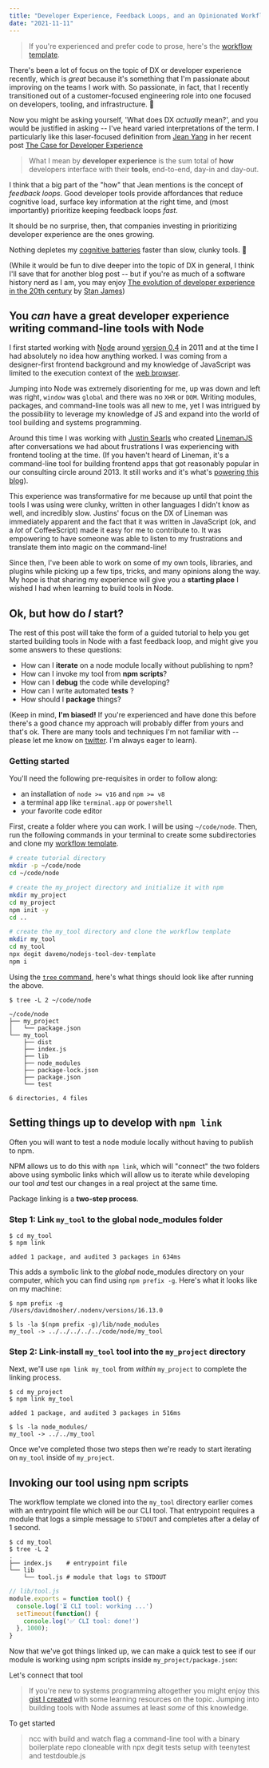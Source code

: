 ```yaml
---
title: "Developer Experience, Feedback Loops, and an Opinionated Workflow for Node.js Tool Development"
date: "2021-11-11"
---
```


> If you're experienced and prefer code to prose, here's the [workflow template](https://github.com/davemo/nodejs-tool-dev-template).

There's been a lot of focus on the topic of DX or developer experience recently, which is _great_ because it's something that I'm passionate about improving on the teams I work with. So passionate, in fact, that I recently transitioned out of a customer-focused engineering role into one focused on developers, tooling, and infrastructure. 🎉

Now you might be asking yourself, 'What does DX _actually_ mean?', and you would be justified in asking -- I've heard varied interpretations of the term. I particularly like this laser-focused definition from [Jean Yang](https://twitter.com/jeanqasaur) in her recent post [The Case for Developer Experience](https://future.a16z.com/the-case-for-developer-experience/)

> What I mean by **developer experience** is the sum total of **how** developers interface with their **tools**, end-to-end, day-in and day-out.

I think that a big part of the "how" that Jean mentions is the concept of _feedback loops_. Good developer tools provide affordances that reduce cognitive load, surface key information at the right time, and (most importantly) prioritize keeping feedback loops _fast_.

It should be no surprise, then, that companies investing in prioritizing developer experience are the ones growing.

Nothing depletes my [cognitive batteries](https://en.wikipedia.org/wiki/Ego_depletion) faster than slow, clunky tools. 😤

(While it would be fun to dive deeper into the topic of DX in general, I think I'll save that for another blog post -- but if you're as much of a software history nerd as I am, you may enjoy [The evolution of developer experience in the 20th century](https://www.linkedin.com/pulse/evolution-developer-experience-20th-century-stan-james/) by [Stan James](https://twitter.com/wanderingstan))

## You _can_ have a great developer experience writing command-line tools with Node

I first started working with [Node](https://nodejs.org) around [version 0.4](https://github.com/nodejs/node-v0.x-archive/blob/v0.4.0/ChangeLog) in 2011 and at the time I had absolutely no idea how anything worked. I was coming from a designer-first frontend background and my knowledge of JavaScript was limited to the execution context of the [web browser](https://www.youtube.com/watch?v=Lsg84NtJbmI).

Jumping into Node was extremely disorienting for me, up was down and left was right, `window` was `global` and there was no `XHR` or `DOM`. Writing modules, packages, and command-line tools was all new to me, yet I was intrigued by the possibility to leverage my knowledge of JS and expand into the world of tool building and systems programming.

Around this time I was working with [Justin Searls](https://twitter.com/searls) who created [LinemanJS](https://www.youtube.com/embed/KERJkJNV5nI) after conversations we had about frustrations I was experiencing with frontend tooling at the time. (If you haven't heard of Lineman, it's a command-line tool for building frontend apps that got reasonably popular in our consulting circle around 2013. It still works and it's what's [powering this blog](https://github.com/linemanjs/lineman-blog-template/)).

This experience was transformative for me because up until that point the tools I was using were clunky, written in other languages I didn't know as well, and incredibly slow. Justins' focus on the DX of Lineman was immediately apparent and the fact that it was written in JavaScript (ok, and a _lot_ of CoffeeScript) made it easy for me to contribute to. It was empowering to have someone was able to listen to my frustrations and translate them into magic on the command-line!

Since then, I've been able to work on some of my own tools, libraries, and plugins while picking up a few tips, tricks, and many opinions along the way. My hope is that sharing my experience will give you a **starting place** I wished I had when learning to build tools in Node.

## Ok, but how do _I_ start?

The rest of this post will take the form of a guided tutorial to help you get started building tools in Node with a fast feedback loop, and might give you some answers to these questions:

- How can I **iterate** on a node module locally without publishing to npm?
- How can I invoke my tool from **npm scripts**?
- How can I **debug** the code while developing?
- How can I write automated **tests** ?
- How should I **package** things?

(Keep in mind, **I'm biased!** If you're experienced and have done this before there's a good chance my approach will probably differ from yours and that's ok. There are many tools and techniques I'm not familiar with -- please let me know on [twitter](https://twitter.com/dmosher). I'm always eager to learn).

### Getting started

 You'll need the following pre-requisites in order to follow along:

- an installation of `node >= v16` and `npm >= v8`
- a terminal app like `terminal.app` or `powershell`
- your favorite code editor

First, create a folder where you can work. I will be using `~/code/node`. Then, run the following commands in your terminal to create some subdirectories and clone my [workflow template](https://github.com/davemo/nodejs-tool-dev-template).

```bash
# create tutorial directory
mkdir -p ~/code/node
cd ~/code/node

# create the my_project directory and initialize it with npm
mkdir my_project
cd my_project
npm init -y
cd ..

# create the my_tool directory and clone the workflow template
mkdir my_tool
cd my_tool
npx degit davemo/nodejs-tool-dev-template
npm i
```

Using the [`tree` command](https://formulae.brew.sh/formula/tree), here's what things should look like after running the above.

```shell
$ tree -L 2 ~/code/node

~/code/node
├── my_project
│   └── package.json
└── my_tool
    ├── dist
    ├── index.js
    ├── lib
    ├── node_modules
    ├── package-lock.json
    ├── package.json
    └── test

6 directories, 4 files
```

## Setting things up to develop with `npm link`

Often you will want to test a node module locally without having to publish to npm.

NPM allows us to do this with `npm link`, which will "connect" the two folders above using symbolic links which will allow us to iterate while developing our tool _and_ test our changes in a real project at the same time.

Package linking is a **two-step process**.

### Step 1: Link `my_tool` to the global node_modules folder

```shell
$ cd my_tool
$ npm link

added 1 package, and audited 3 packages in 634ms
```

This adds a symbolic link to the _global_ node_modules directory on your computer, which you can find using `npm prefix -g`. Here's what it looks like on my machine:

```shell
$ npm prefix -g
/Users/davidmosher/.nodenv/versions/16.13.0

$ ls -la $(npm prefix -g)/lib/node_modules
my_tool -> ../../../../../code/node/my_tool
```

### Step 2: Link-install `my_tool` tool into the `my_project` directory

Next, we'll use `npm link my_tool` from _within_ `my_project` to complete the linking process.

```shell
$ cd my_project
$ npm link my_tool

added 1 package, and audited 3 packages in 516ms

$ ls -la node_modules/
my_tool -> ../../my_tool
```

Once we've completed those two steps then we're ready to start iterating on `my_tool` inside of `my_project`.

## Invoking our tool using npm scripts

The workflow template we cloned into the `my_tool` directory earlier comes with an entrypoint file which will be our CLI tool. That entrypoint requires a module that logs a simple message to `STDOUT` and completes after a delay of 1 second.

```shell
$ cd my_tool
$ tree -L 2
.
├── index.js    # entrypoint file
└── lib
    └── tool.js # module that logs to STDOUT
```

```javascript
// lib/tool.js
module.exports = function tool() {
  console.log('⏳ CLI tool: working ...')
  setTimeout(function() {
    console.log('✅ CLI tool: done!')
  }, 1000);
}
```

Now that we've got things linked up, we can make a quick test to see if our module is working using npm scripts inside `my_project/package.json`:

Let's connect that tool

> If you're new to systems programming altogether you might enjoy this [gist I created](https://gist.github.com/davemo/3c6042086deff4c2fd8a5f16751050d4) with some learning resources on the topic. Jumping into building tools with Node assumes at least _some_ of this knowledge.


To get started

> ncc with build and watch flag
> a command-line tool with a binary
> boilerplate repo cloneable with npx degit
> tests setup with teenytest and testdouble.js